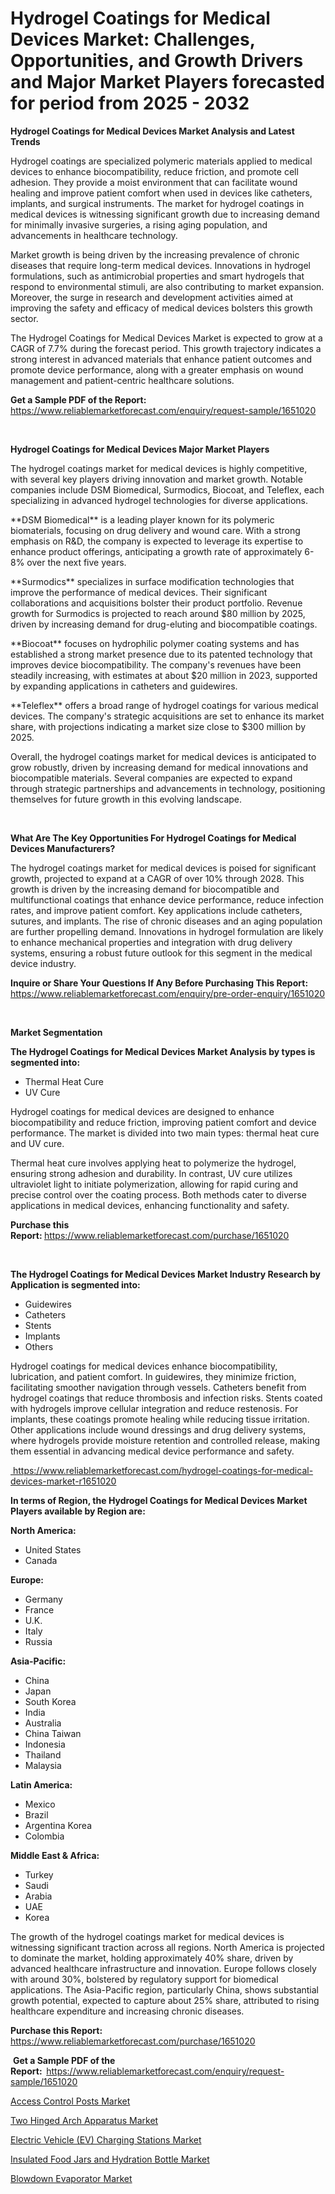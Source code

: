 <p><h1>Hydrogel Coatings for Medical Devices Market: Challenges, Opportunities, and Growth Drivers and Major Market Players forecasted for period from 2025 - 2032</h1></p><p><strong>Hydrogel Coatings for Medical Devices Market Analysis and Latest Trends</strong></p>
<p><p>Hydrogel coatings are specialized polymeric materials applied to medical devices to enhance biocompatibility, reduce friction, and promote cell adhesion. They provide a moist environment that can facilitate wound healing and improve patient comfort when used in devices like catheters, implants, and surgical instruments. The market for hydrogel coatings in medical devices is witnessing significant growth due to increasing demand for minimally invasive surgeries, a rising aging population, and advancements in healthcare technology.</p><p>Market growth is being driven by the increasing prevalence of chronic diseases that require long-term medical devices. Innovations in hydrogel formulations, such as antimicrobial properties and smart hydrogels that respond to environmental stimuli, are also contributing to market expansion. Moreover, the surge in research and development activities aimed at improving the safety and efficacy of medical devices bolsters this growth sector.</p><p>The Hydrogel Coatings for Medical Devices Market is expected to grow at a CAGR of 7.7% during the forecast period. This growth trajectory indicates a strong interest in advanced materials that enhance patient outcomes and promote device performance, along with a greater emphasis on wound management and patient-centric healthcare solutions.</p></p>
<p><strong>Get a Sample PDF of the Report:&nbsp;</strong> <a href="https://www.reliablemarketforecast.com/enquiry/request-sample/1651020?utm_campaign=2516&utm_medium=2&utm_source=Github&utm_content=ia&utm_term=23032025&utm_id=hydrogel-coatings-for-medical-devices">https://www.reliablemarketforecast.com/enquiry/request-sample/1651020</a></p>
<p>&nbsp;</p>
<p><strong>Hydrogel Coatings for Medical Devices Major Market Players</strong></p>
<p><p>The hydrogel coatings market for medical devices is highly competitive, with several key players driving innovation and market growth. Notable companies include DSM Biomedical, Surmodics, Biocoat, and Teleflex, each specializing in advanced hydrogel technologies for diverse applications.</p><p>**DSM Biomedical** is a leading player known for its polymeric biomaterials, focusing on drug delivery and wound care. With a strong emphasis on R&D, the company is expected to leverage its expertise to enhance product offerings, anticipating a growth rate of approximately 6-8% over the next five years.</p><p>**Surmodics** specializes in surface modification technologies that improve the performance of medical devices. Their significant collaborations and acquisitions bolster their product portfolio. Revenue growth for Surmodics is projected to reach around $80 million by 2025, driven by increasing demand for drug-eluting and biocompatible coatings.</p><p>**Biocoat** focuses on hydrophilic polymer coating systems and has established a strong market presence due to its patented technology that improves device biocompatibility. The company's revenues have been steadily increasing, with estimates at about $20 million in 2023, supported by expanding applications in catheters and guidewires.</p><p>**Teleflex** offers a broad range of hydrogel coatings for various medical devices. The company's strategic acquisitions are set to enhance its market share, with projections indicating a market size close to $300 million by 2025.</p><p>Overall, the hydrogel coatings market for medical devices is anticipated to grow robustly, driven by increasing demand for medical innovations and biocompatible materials. Several companies are expected to expand through strategic partnerships and advancements in technology, positioning themselves for future growth in this evolving landscape.</p></p>
<p>&nbsp;</p>
<p><strong>What Are The Key Opportunities For Hydrogel Coatings for Medical Devices Manufacturers?</strong></p>
<p><p>The hydrogel coatings market for medical devices is poised for significant growth, projected to expand at a CAGR of over 10% through 2028. This growth is driven by the increasing demand for biocompatible and multifunctional coatings that enhance device performance, reduce infection rates, and improve patient comfort. Key applications include catheters, sutures, and implants. The rise of chronic diseases and an aging population are further propelling demand. Innovations in hydrogel formulation are likely to enhance mechanical properties and integration with drug delivery systems, ensuring a robust future outlook for this segment in the medical device industry.</p></p>
<p><strong>Inquire or Share Your Questions If Any Before Purchasing This Report:</strong> <a href="https://www.reliablemarketforecast.com/enquiry/pre-order-enquiry/1651020?utm_campaign=2516&utm_medium=2&utm_source=Github&utm_content=ia&utm_term=23032025&utm_id=hydrogel-coatings-for-medical-devices">https://www.reliablemarketforecast.com/enquiry/pre-order-enquiry/1651020</a></p>
<p>&nbsp;</p>
<p><strong>Market Segmentation</strong></p>
<p><strong>The Hydrogel Coatings for Medical Devices Market Analysis by types is segmented into:</strong></p>
<p><ul><li>Thermal Heat Cure</li><li>UV Cure</li></ul></p>
<p><p>Hydrogel coatings for medical devices are designed to enhance biocompatibility and reduce friction, improving patient comfort and device performance. The market is divided into two main types: thermal heat cure and UV cure. </p><p>Thermal heat cure involves applying heat to polymerize the hydrogel, ensuring strong adhesion and durability. In contrast, UV cure utilizes ultraviolet light to initiate polymerization, allowing for rapid curing and precise control over the coating process. Both methods cater to diverse applications in medical devices, enhancing functionality and safety.</p></p>
<p><strong>Purchase this Report:&nbsp;</strong><a href="https://www.reliablemarketforecast.com/purchase/1651020?utm_campaign=2516&utm_medium=2&utm_source=Github&utm_content=ia&utm_term=23032025&utm_id=hydrogel-coatings-for-medical-devices">https://www.reliablemarketforecast.com/purchase/1651020</a></p>
<p>&nbsp;</p>
<p><strong>The Hydrogel Coatings for Medical Devices Market Industry Research by Application is segmented into:</strong></p>
<p><ul><li>Guidewires</li><li>Catheters</li><li>Stents</li><li>Implants</li><li>Others</li></ul></p>
<p><p>Hydrogel coatings for medical devices enhance biocompatibility, lubrication, and patient comfort. In guidewires, they minimize friction, facilitating smoother navigation through vessels. Catheters benefit from hydrogel coatings that reduce thrombosis and infection risks. Stents coated with hydrogels improve cellular integration and reduce restenosis. For implants, these coatings promote healing while reducing tissue irritation. Other applications include wound dressings and drug delivery systems, where hydrogels provide moisture retention and controlled release, making them essential in advancing medical device performance and safety.</p></p>
<p><a href="https://www.reliablemarketforecast.com/hydrogel-coatings-for-medical-devices-market-r1651020?utm_campaign=2516&utm_medium=2&utm_source=Github&utm_content=ia&utm_term=23032025&utm_id=hydrogel-coatings-for-medical-devices">&nbsp;https://www.reliablemarketforecast.com/hydrogel-coatings-for-medical-devices-market-r1651020</a></p>
<p><strong>In terms of Region, the Hydrogel Coatings for Medical Devices Market Players available by Region are:</strong></p>
<p>
    <p> <strong> North America: </strong>
        <ul>
            <li>United States</li>
            <li>Canada</li>
        </ul>
        </p> 
    <p> <strong> Europe: </strong>
        <ul>
            <li>Germany</li>
            <li>France</li>
            <li>U.K.</li>
            <li>Italy</li>
            <li>Russia</li>
        </ul>
        </p> 
    <p> <strong> Asia-Pacific: </strong>
        <ul>
            <li>China</li>
            <li>Japan</li>
            <li>South Korea</li>
            <li>India</li>
            <li>Australia</li>
            <li>China Taiwan</li>
            <li>Indonesia</li>
            <li>Thailand</li>
            <li>Malaysia</li>
        </ul>
        </p> 
    <p> <strong> Latin America: </strong>
        <ul>
            <li>Mexico</li>
            <li>Brazil</li>
            <li>Argentina Korea</li>
            <li>Colombia</li>
        </ul>
        </p> 
    <p> <strong> Middle East & Africa: </strong>
        <ul>
            <li>Turkey</li>
            <li>Saudi</li>
            <li>Arabia</li>
            <li>UAE</li>
            <li>Korea</li>
        </ul>
    </p>
    </p>
<p><p>The growth of the hydrogel coatings market for medical devices is witnessing significant traction across all regions. North America is projected to dominate the market, holding approximately 40% share, driven by advanced healthcare infrastructure and innovation. Europe follows closely with around 30%, bolstered by regulatory support for biomedical applications. The Asia-Pacific region, particularly China, shows substantial growth potential, expected to capture about 25% share, attributed to rising healthcare expenditure and increasing chronic diseases.</p></p>
<p><strong>Purchase this Report: </strong><a href="https://www.reliablemarketforecast.com/purchase/1651020?utm_campaign=2516&utm_medium=2&utm_source=Github&utm_content=ia&utm_term=23032025&utm_id=hydrogel-coatings-for-medical-devices">https://www.reliablemarketforecast.com/purchase/1651020</a></p>
<p>&nbsp;<strong>Get a Sample PDF of the Report:&nbsp;&nbsp;</strong><a href="https://www.reliablemarketforecast.com/enquiry/request-sample/1651020?utm_campaign=2516&utm_medium=2&utm_source=Github&utm_content=ia&utm_term=23032025&utm_id=hydrogel-coatings-for-medical-devices">https://www.reliablemarketforecast.com/enquiry/request-sample/1651020</a></p>
<p><strong></strong></p>
<p><p><a href="https://www.linkedin.com/pulse/trend-analysis-access-control-posts-market-expected-growth-shvse?utm_campaign=2516&utm_medium=2&utm_source=Github&utm_content=ia&utm_term=23032025&utm_id=hydrogel-coatings-for-medical-devices">Access Control Posts Market</a></p><p><a href="https://www.linkedin.com/pulse/detailed-two-hinged-arch-apparatus-market-analysis-expected-brjxe?utm_campaign=2516&utm_medium=2&utm_source=Github&utm_content=ia&utm_term=23032025&utm_id=hydrogel-coatings-for-medical-devices">Two Hinged Arch Apparatus Market</a></p><p><a href="https://github.com/oduorsarath9/Market-Research-Report-List-1/blob/main/electric-vehicle-ev-charging-stations-market.md?utm_campaign=2516&utm_medium=2&utm_source=Github&utm_content=ia&utm_term=23032025&utm_id=hydrogel-coatings-for-medical-devices">Electric Vehicle (EV) Charging Stations Market</a></p><p><a href="https://github.com/diosohusch6x/Market-Research-Report-List-1/blob/main/insulated-food-jars-and-hydration-bottle-market.md?utm_campaign=2516&utm_medium=2&utm_source=Github&utm_content=ia&utm_term=23032025&utm_id=hydrogel-coatings-for-medical-devices">Insulated Food Jars and Hydration Bottle Market</a></p><p><a href="https://www.linkedin.com/pulse/blowdown-evaporator-market-analysis-report-driving-forces-key-may8e?utm_campaign=2516&utm_medium=2&utm_source=Github&utm_content=ia&utm_term=23032025&utm_id=hydrogel-coatings-for-medical-devices">Blowdown Evaporator Market</a></p></p>
